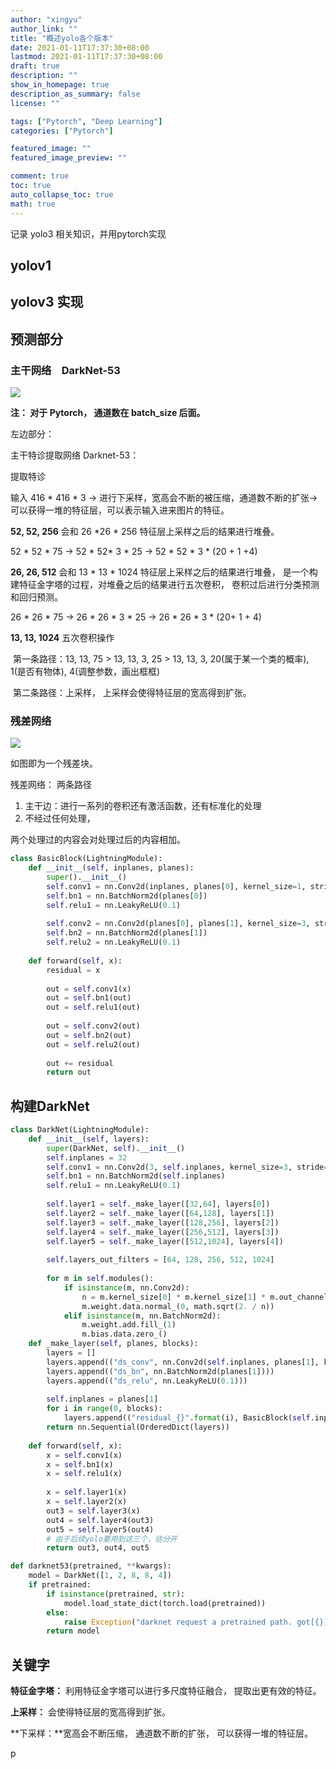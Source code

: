 ```yaml
---
author: "xingyu"
author_link: ""
title: "概述yolo各个版本"
date: 2021-01-11T17:37:30+08:00
lastmod: 2021-01-11T17:37:30+08:00
draft: true
description: ""
show_in_homepage: true
description_as_summary: false
license: ""

tags: ["Pytorch", "Deep Learning"]
categories: ["Pytorch"]

featured_image: ""
featured_image_preview: ""

comment: true
toc: true
auto_collapse_toc: true
math: true
---
```


记录 yolo3 相关知识，并用pytorch实现

<!--more-->

## yolov1











## yolov3 实现

## 预测部分

### 主干网络　DarkNet-53

![](https://blog-1254266736.cos.ap-nanjing.myqcloud.com/img/20210111174132.png)

**注： 对于 Pytorch， 通道数在 batch_size 后面。**

左边部分：

主干特诊提取网络 Darknet-53：

提取特诊

输入 416 * 416 * 3 -> 进行下采样，宽高会不断的被压缩，通道数不断的扩张-> 可以获得一堆的特征层，可以表示输入进来图片的特征。

**52, 52, 256** 会和 26 *26 * 256 特征层上采样之后的结果进行堆叠。

52 * 52 * 75 -> 52 * 52* 3 * 25 -> 52 * 52 * 3 * (20 + 1 +4)  

**26, 26, 512**   会和 13 * 13 * 1024 特征层上采样之后的结果进行堆叠， 是一个构建特征金字塔的过程，对堆叠之后的结果进行五次卷积， 卷积过后进行分类预测和回归预测。

26 * 26 * 75 -> 26 * 26 * 3 * 25 -> 26 * 26 * 3 * (20+ 1 + 4)

**13, 13, 1024**  五次卷积操作 

​	第一条路径：13, 13, 75  > 13, 13, 3, 25 > 13, 13, 3, 20(属于某一个类的概率), 1(是否有物体), 4(调整参数，画出框框) 

​	第二条路径：上采样， 上采样会使得特征层的宽高得到扩张。

### 残差网络

![](https://blog-1254266736.cos.ap-nanjing.myqcloud.com/img/20210111181459.png)

如图即为一个残差块。

残差网络： 两条路径

1. 主干边：进行一系列的卷积还有激活函数，还有标准化的处理
2. 不经过任何处理，

两个处理过的内容会对处理过后的内容相加。

```python
class BasicBlock(LightningModule):
    def __init__(self, inplanes, planes):
        super().__init__()
        self.conv1 = nn.Conv2d(inplanes, planes[0], kernel_size=1, stride=1, padding=0, bias=False)
        self.bn1 = nn.BatchNorm2d(planes[0])
        self.relu1 = nn.LeakyReLU(0.1)
        
        self.conv2 = nn.Conv2d(planes[0], planes[1], kernel_size=3, stride=1, padding=1, bias=False)
        self.bn2 = nn.BatchNorm2d(planes[1])
        self.relu2 = nn.LeakyReLU(0.1)
    
    def forward(self, x):
        residual = x
        
        out = self.conv1(x)
        out = self.bn1(out)
        out = self.relu1(out)
        
        out = self.conv2(out)
        out = self.bn2(out)
        out = self.relu2(out)
        
        out += residual
        return out
```



## 构建DarkNet

```python
class DarkNet(LightningModule):
    def __init__(self, layers):
        super(DarkNet, self).__init__()
        self.inplanes = 32
        self.conv1 = nn.Conv2d(3, self.inplanes, kernel_size=3, stride=1, padding=1, bias=False)
        self.bn1 = nn.BatchNorm2d(self.inplanes)
        self.relu1 = nn.LeakyReLU(0.1)
        
        self.layer1 = self._make_layer([32,64], layers[0])
        self.layer2 = self._make_layer([64,128], layers[1])
        self.layer3 = self._make_layer([128,256], layers[2])
        self.layer4 = self._make_layer([256,512], layers[3])
        self.layer5 = self._make_layer([512,1024], layers[4])
        
        self.layers_out_filters = [64, 128, 256, 512, 1024]
        
        for m in self.modules():
            if isinstance(m, nn.Conv2d):
                n = m.kernel_size[0] * m.kernel_size[1] * m.out_channels
                m.weight.data.normal_(0, math.sqrt(2. / n))
            elif isinstance(m, nn.BatchNorm2d):
                m.weight.add.fill_(1)
                m.bias.data.zero_()
    def _make_layer(self, planes, blocks):
        layers = []
        layers.append(("ds_conv", nn.Conv2d(self.inplanes, planes[1], kernel_size=3,stride=2, padding=1, bias=False)))
        layers.append(("ds_bn", nn.BatchNorm2d(planes[1])))
        layers.append(("ds_relu", nn.LeakyReLU(0.1)))
        
        self.inplanes = planes[1]
        for i in range(0, blocks):
            layers.append(("residual_{}".format(i), BasicBlock(self.inplanes, planes)))
        return nn.Sequential(OrderedDict(layers))
    
    def forward(self, x):
        x = self.conv1(x)
        x = self.bn1(x)
        x = self.relu1(x)
        
        x = self.layer1(x)
        x = self.layer2(x)
        out3 = self.layer3(x)
        out4 = self.layer4(out3)
        out5 = self.layer5(out4)
    	# 由于后续yolo要用到这三个，估分开
        return out3, out4, out5

def darknet53(pretrained, **kwargs):
    model = DarkNet([1, 2, 8, 8, 4])
    if pretrained:
        if isinstance(pretrained, str):
            model.load_state_dict(torch.load(pretrained))
        else:
            raise Exception("darknet request a pretrained path. got[{}]".format(pretrained))
        return model
```



## 关键字

**特征金字塔：** 利用特征金字塔可以进行多尺度特征融合， 提取出更有效的特征。

**上采样：** 会使得特征层的宽高得到扩张。

**下采样：**宽高会不断压缩， 通道数不断的扩张， 可以获得一堆的特征层。



p